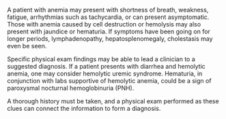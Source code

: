 A patient with anemia may present with shortness of breath, weakness, fatigue, arrhythmias such as tachycardia, or can present asymptomatic. Those with anemia caused by cell destruction or hemolysis may also present with jaundice or hematuria. If symptoms have been going on for longer periods, lymphadenopathy, hepatosplenomegaly, cholestasis may even be seen.

Specific physical exam findings may be able to lead a clinician to a suggested diagnosis. If a patient presents with diarrhea and hemolytic anemia, one may consider hemolytic uremic syndrome. Hematuria, in conjunction with labs supportive of hemolytic anemia, could be a sign of paroxysmal nocturnal hemoglobinuria (PNH).

A thorough history must be taken, and a physical exam performed as these clues can connect the information to form a diagnosis.